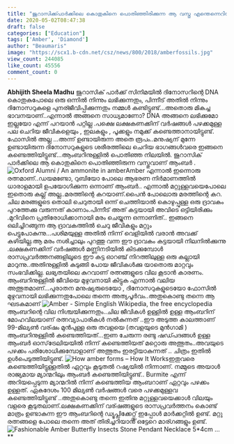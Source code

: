 ```yaml
---
title: "ജുറാസിക്ക്പാർക്കിലെ കൊതുകിനെ പൊതിഞ്ഞിരിക്കുന്ന ആ വസ്തു എന്തെന്നെറിയാമോ ?"
date: 2020-05-02T08:47:38
draft: false
categories: ["Education"]
tags: ['Amber', 'Diamond']
author: "Beaumaris"
image: "https://scx1.b-cdn.net/csz/news/800/2018/amberfossils.jpg"
view_count: 244085
like_count: 45556
comment_count: 0
---
```


**Abhijith Sheela Madhu** ജുറാസിക് പാർക്ക് സിനിമയിൽ ദിനോസറിന്റെ DNA കൊതുകുപോലെ ഒരു ഒന്നിൽ നിന്നും ലഭിക്കുന്നതും, പിന്നീട് അതിൽ നിന്നും ദിനോസറുകളെ പുനര്ജീവിപ്പിക്കുന്നതും നമ്മൾ കണ്ടിട്ടുണ്ട്...അതൊരു മികച്ച ഭാവനയാണ്..എന്നാൽ അങ്ങനെ സാധ്യമാണോ? DNA അങ്ങനെ ലഭിക്കുമോ ഇല്ലയോ എന്ന് പറയാൻ പറ്റില്ല .പക്ഷെ ലക്ഷകണക്കിന് വർഷങ്ങൾ പഴക്കമുള്ള പല ചെറിയ ജീവികളെയും , ഇലകളും , പൂക്കളും നമുക്ക് കണ്ടെത്താനായിട്ടുണ്ട്. ഫോസിൽ അല്ല ...അന്ന് ഉണ്ടായിരുന്ന അതെ രൂപം..മനുഷ്യന് മുന്നേ ഉണ്ടായിരുന്ന ദിനോസറുകളുടെ ശരീരത്തിലെ ചെറിയ ഭാഗങ്ങൾവരെ ഇങ്ങനെ കണ്ടെത്തിയിട്ടുണ്ട്...ആംബറിനുള്ളിൽ പൊതിഞ്ഞ നിലയിൽ. ജുറാസിക് പാർക്കിലെ ആ കൊതുകിനെ പൊതിഞ്ഞിരുന്ന വസ്തുവാണ് ആംബർ . ![Oxford Alumni / An ammonite in amber](https://www.alumni.ox.ac.uk/sites/www.alumni.ox.ac.uk/files/shutterstock_764363773.jpg)Amber എന്നാൽ ഇന്നൊരു രത്നമാണ്..ഡയമണ്ടോ, റുബിയോ പോലെ ആഭരണ നിർമാണത്തിൽ ധാരാളമായി ഉപയോഗിക്കുന്ന ഒന്നാണ് ആംബർ.. എന്നാൽ മറ്റുള്ളവയെപോലെ ഇതൊരു കല്ല് അല്ല..മരത്തിന്റെ കറയാണ്.പൈൻ പോലൊരു മരത്തിന്റെ കറ. ചില മരങ്ങളുടെ തൊലി ചെറുതായി ഒന്ന് ചെത്തിയാൽ കൊഴുപ്പുള്ള ഒരു ദ്രാവകം പുറത്തേക്കു വരുന്നത് കാണാം.പിന്നീട് അത് കട്ടയായി അവിടെ ഒട്ടിയിരിക്കും .മുറിവിനെ പ്രതിരോധിക്കാനായി മരം ചെയ്യുന്ന ഒന്നാണിത്.. ഇങ്ങനെ ഒലിച്ചിറങ്ങുന്ന ആ ദ്രാവകത്തിൽ ചെറു ജീവികളും മറ്റും പെട്ടുപോകുന്നു...പശിമയുള്ള അതിൽ നിന്ന് വെളിയിൽ വരാൻ അവക്ക് കഴിയില്ല.ആ മരം നശിച്ചാലും പുറത്തു വന്ന ഈ ദ്രാവകം കട്ടയായി നിലനിൽക്കുന്നു .ലക്ഷകണക്കിന് വർഷങ്ങൾ മണ്ണിനടിയിൽ കിടക്കുമ്പോൾ രാസപ്രവർത്തനങ്ങളിലൂടെ ഈ കട്ട ഓറഞ്ച് നിറത്തിലുള്ള ഒരു കല്ലായി മാറുന്നു..അതിനുള്ളിൽ കുടുങ്ങി പോയ ജീവികൾക്കു യാതൊരു മാറ്റവും സംഭവിക്കില്ല. ലഭ്യതയിലെ കുറവാണ് രത്നങ്ങളുടെ വില കൂടാൻ കാരണം. ആംബറിനുള്ളിൽ ജീവിയെ മുഴുവനായി കിട്ടുക എന്നാൽ വലിയ അത്ഭുതമാണ്...പുരാതന മനുഷ്യരുടെയോ , ദിനോസറുകളുടെയോ ഫോസിൽ മുഴുവനായി ലഭിക്കുന്നതുപോലെ തന്നെ അത്യപൂർവം..അതുകൊണ്ടു തന്നെ ആ ഘടകമാണ് ![Amber - Simple English Wikipedia, the free encyclopedia](https://upload.wikimedia.org/wikipedia/commons/thumb/f/f5/Baltic_amber_-_Coleoptera%2C_Cleridae_-_Length_10_mm.JPG/1200px-Baltic_amber_-_Coleoptera%2C_Cleridae_-_Length_10_mm.JPG)ആംബറിന്റെ വില നിശ്ചയിക്കുന്നതും..ചില ജീവികൾ ഉള്ളിൽ ഉള്ള ആംബറിന് മോഹവിലയാണ് രത്നവ്യാപാരികൾ നൽകുന്നത് ..ഈ അടുത്ത കാലത്താണ് 99-മില്യൺ വര്ഷം മുൻപുള്ള ഒരു തവളയെ (തവളയുടെ മുൻഗാമി ) ആംബറിനുള്ളിൽ കണ്ടെത്തിയത്...ഇണ ചേരുന്ന രണ്ടു ഷഡ്പദങ്ങൾ ഉള്ള ആംബർ ഓസ്‌ട്രേലിയയിൽ നിന്ന് കണ്ടെത്തിയത് മറ്റൊരു അത്ഭുതം..അവയുടെ പഴക്കം പരിശോധിക്കുമ്പോളാണ് അത്ഭുതം ഇരട്ടിയാകുന്നത് .. ചിത്രം ഇതിൽ ഉൾപെടുത്തിയിട്ടുണ്ട്‌. ![How amber forms – How It Works](https://howitworks.wpengine.com/wp-content/uploads/2013/07/Amber.jpg)ഇതുവരെ കണ്ടെത്തിയിട്ടുള്ളതിൽ ഏറ്റവും കൂടുതൽ റഷ്യയിൽ നിന്നാണ്. നമ്മുടെ അയാൾ രാജ്യമായ മ്യാന്മറിലും ആംബർ കണ്ടെത്തിയിട്ടുണ്ട്.. Burmite എന്ന് അറിയപ്പെടുന്ന മ്യാന്മറിൽ നിന്ന് കണ്ടെത്തിയ ആംബറാണ് ഏറ്റവും പഴക്കം ഉള്ളത്. ഏകദേശം 100 മില്യൺ വർഷങ്ങൾ വരെ പഴക്കമുള്ളവ കണ്ടെത്തിയിട്ടുണ്ട് ..അതുകൊണ്ടു തന്നെ ഇതിനു മറ്റുള്ളവയെക്കാൾ വിലയും വളരെ കൂടുതലാണ്.ലക്ഷകണക്കിന് വര്ഷങ്ങളുടെ രാസപ്രവർത്തനം കൊണ്ട് മാത്രം ഉണ്ടാകുന്ന ഈ ആംബറിന്റെ ഡ്യൂപ്ലിക്കേറ്റ്സ് ഇപ്പോൾ മാർക്കറ്റിൽ ഉണ്ട്. മറ്റു രത്നങ്ങളെ പോലെ തന്നെ അത് തിരിച്ചറിയാൻ ഒട്ടേറെ മാര്ഗങ്ങളും ഉണ്ട്. ![Fashionable Amber Butterfly Insects Stone Pendant Necklace 5*4cm ...](https://ae01.alicdn.com/kf/HTB1FulWhwDD8KJjy0Fdxh7jvXXah.jpeg) **
